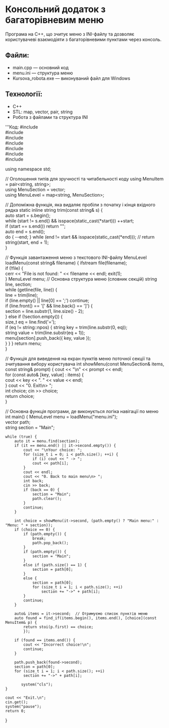 # Консольний додаток з багаторівневим меню

Програма на C++, що зчитує меню з INI-файлу та дозволяє користувачеві взаємодіяти з багаторівневими пунктами через консоль.

## Файли:
- main.cpp — основний код
- menu.ini — структура меню
- Kursova_robota.exe — виконуваний файл для Windows

## Технології:
- C++
- STL: map, vector, pair, string
- Робота з файлами та структура INI

'''Код:
#include <fstream>    
#include <map>        
#include <vector>     
#include <string>     
#include <sstream>    
#include <algorithm>  
#include <cctype>     

using namespace std;  

// Оголошення типів для зручності та читабельності коду
using MenuItem = pair<string, string>;               
using MenuSection = vector<MenuItem>;                
using MenuLevel = map<string, MenuSection>;          

// Допоміжна функція, яка видаляє пробіли з початку і кінця вхідного рядка
static inline string trim(const string& s) {  
    auto start = s.begin();  
    while (start != s.end() && isspace(static_cast<unsigned char>(*start))) ++start;  
    if (start == s.end()) 
return "";  
    auto end = s.end();  
    do { 
--end;
 	} while (end != start && isspace(static_cast<unsigned char>(*end)));  // 
    return string(start, end + 1);  
}

// Функція завантаження меню з текстового INI-файлу
MenuLevel loadMenu(const string& filename) {
    ifstream file(filename);  
    if (!file) {  
        cerr << "File is not found: " << filename << endl;
        exit(1);  
    }
    MenuLevel menu;  // Основна структура меню (словник секцій)
    string line, section;  
    while (getline(file, line)) {  
        line = trim(line);  
        if (line.empty() || line[0] == ';') continue;  
        if (line.front() == '[' && line.back() == ']') {  
            section = line.substr(1, line.size() - 2);  
        }
        else if (!section.empty()) {  
            size_t eq = line.find('=');  
            if (eq != string::npos) {
                string key = trim(line.substr(0, eq));  
                string value = trim(line.substr(eq + 1));  
                menu[section].push_back({ key, value });  
            }
        }
    }
    return menu;  
}

// Функція для виведення на екран пунктів меню поточної секції та зчитування вибору користувача
int showMenu(const MenuSection& items, const string& prompt) {
    cout << "\n" << prompt << endl;  
    for (const auto& [key, value] : items) {  
        cout << key << ". " << value << endl;  
    }
    cout << "0. Exit\n> ";  
    int choice;
    cin >> choice;  
    return choice;  
}

// Основна функція програми, де виконується логіка навігації по меню
int main() {
    MenuLevel menu = loadMenu("menu.ini");  
    vector<string> path;  
    string section = "Main";  
    
    while (true) {  
        auto it = menu.find(section);  
        if (it == menu.end() || it->second.empty()) {  
            cout << "\nYour choice: ";
            for (size_t i = 0; i < path.size(); ++i) {  
                if (i) cout << " -> ";
                cout << path[i];
            }
            cout << endl;
            cout << "0. Back to main menu\n> ";  
            int back;
            cin >> back;
            if (back == 0) {
                section = "Main";  
                path.clear();  
            }
            continue;  
        }

        int choice = showMenu(it->second, (path.empty() ? "Main menu:" : "Menu: " + section));  
        if (choice == 0) {  
            if (path.empty()) {
                break;  
                path.pop_back();  
            }
            if (path.empty()) {
                section = "Main";
            }
            else if (path.size() == 1) {
                section = path[0];
            }
            else {
                section = path[0];  
                for (size_t i = 1; i < path.size(); ++i)
                    section += "->" + path[i];
            }
            continue;  
        }

        auto& items = it->second;  // Отримуємо список пунктів меню
        auto found = find_if(items.begin(), items.end(), [choice](const MenuItem& p) {
            return stoi(p.first) == choice;  
            });

        if (found == items.end()) {  
            cout << "Incorrect choice!\n";
            continue;  
        }

        path.push_back(found->second);  
        section = path[0];  
        for (size_t i = 1; i < path.size(); ++i)
            section += "->" + path[i];

           system("cls");  
    }

    cout << "Exit.\n";  
    cin.get();  
    system("pause");  
    return 0;  
}

